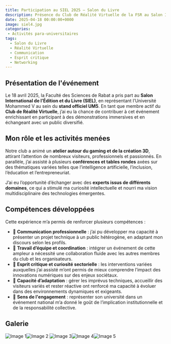 ```yaml
---
title: Participation au SIEL 2025 – Salon du Livre
description: Présence du Club de Réalité Virtuelle de la FSR au Salon International de l’Édition et du Livre (SIEL 2025)
date: 2025-04-18 00:00:00+0000
image: siel4.jpg
categories: 
 - Activités para-universitaires
tags:
  - Salon du Livre
  - Réalité Virtuelle
  - Communication
  - Esprit critique
  - Networking
---
```


## Présentation de l'événement

Le 18 avril 2025, la Faculté des Sciences de Rabat a pris part au **Salon International de l’Édition et du Livre (SIEL)**, en représentant l’Université Mohammed V au sein du **stand officiel UM5**. En tant que membre actif du **Club de Réalité Virtuelle**, j’ai eu la chance de contribuer à cet événement enrichissant en participant à des démonstrations immersives et en échangeant avec un public diversifié.

## Mon rôle et les activités menées

Notre club a animé un **atelier autour du gaming et de la création 3D**, attirant l’attention de nombreux visiteurs, professionnels et passionnés. En parallèle, j’ai assisté à plusieurs **conférences et tables rondes** axées sur des thématiques variées telles que l’intelligence artificielle, l’inclusion, l’éducation et l’entrepreneuriat.

J’ai eu l’opportunité d’échanger avec des **experts issus de différents domaines**, ce qui a stimulé ma curiosité intellectuelle et nourri ma vision multidisciplinaire des technologies émergentes.

## Compétences développées

Cette expérience m’a permis de renforcer plusieurs compétences :

- 🔹 **Communication professionnelle** : j’ai pu développer ma capacité à présenter un projet technique à un public hétérogène, en adaptant mon discours selon les profils.
- 🔹 **Travail d’équipe et coordination** : intégrer un événement de cette ampleur a nécessité une collaboration fluide avec les autres membres du club et les organisateurs.
- 🔹 **Esprit critique et curiosité sectorielle** : les interventions variées auxquelles j’ai assisté m’ont permis de mieux comprendre l’impact des innovations numériques sur des enjeux sociétaux.
- 🔹 **Capacité d’adaptation** : gérer les imprévus techniques, accueillir des visiteurs variés et rester réactive ont renforcé ma capacité à évoluer dans des environnements dynamiques et exigeants.
- 🔹 **Sens de l'engagement** : représenter son université dans un événement national m’a donné le goût de l’implication institutionnelle et de la responsabilité collective.

## Galerie

![Image 1](siel1.jpg)![Image 2](siel2.jpg)
![Image 3](siel3.jpg)![Image 4](siel4.jpg)![Image 5](siel5.jpg)

